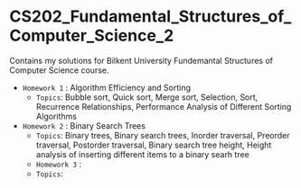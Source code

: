 # CS202_Fundamental_Structures_of_Computer_Science_2
Contains my solutions for Bilkent University Fundemantal Structures of Computer Science course.  
- `Homework 1` : Algorithm Efficiency and Sorting  
   - `Topics`:  Bubble sort, Quick sort, Merge sort, Selection, Sort, Recurrence Relationships, Performance Analysis of Different Sorting Algorithms
- `Homework 2` : Binary Search Trees
   - `Topics`:  Binary trees, Binary search trees, Inorder traversal, Preorder traversal, Postorder traversal, Binary search tree height, Height analysis of inserting different items to a binary searh tree
   - `Homework 3` : 
   - `Topics`: 


